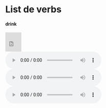 # List de verbs


#### drink

<iframe 
  frameborder="0" 
  width="50"     
  height="60"
  src="https://drive.google.com/file/d/1gb1xw9gwqndjlSnUuyh8orcmKAu7f8tv/preview">
</iframe>

<br>

<audio controls>
    <source src="http://docs.google.com/uc?export=open&id=1gb1xw9gwqndjlSnUuyh8orcmKAu7f8tv" type="audio/mp3">
</audio>

<br>

<audio controls>
    <source src="http://docs.google.com/uc?export=open&id=1gb1xw9gwqndjlSnUuyh8orcmKAu7f8tv" type="audio/mp3">
</audio>
<br>

<audio controls>
    <source src="http://docs.google.com/uc?export=open&id=1gb1xw9gwqndjlSnUuyh8orcmKAu7f8tv" type="audio/mp3">
</audio>

<br>